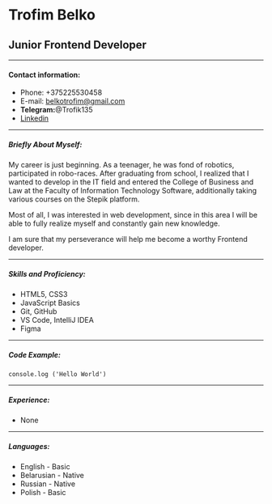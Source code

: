# Trofim Belko
## Junior Frontend Developer
---
#### Contact information:
* Phone: +375225530458
* E-mail: belkotrofim@gmail.com
* __Telegram:__@Trofik135
* [Linkedin](https://www.linkedin.com/in/трофим-белко-43a630227/)

---

##### Briefly About Myself:
My career is just beginning. As a teenager, he was fond of robotics, participated in robo-races. After graduating from school, I realized that I wanted to develop in the IT field and entered the College of Business and Law at the Faculty of Information Technology Software, additionally taking various courses on the Stepik platform.

Most of all, I was interested in web development, since in this area I will be able to fully realize myself and constantly gain new knowledge.

I am sure that my perseverance will help me become a worthy Frontend developer.

___

##### Skills and Proficiency:
* HTML5, CSS3
* JavaScript Basics
* Git, GitHub
* VS Code, IntelliJ IDEA
* Figma

---
##### Code Example: 
    console.log ('Hello World')
___

##### Experience:
* None
---

##### Languages:
* English - Basic
* Belarusian - Native
* Russian - Native
* Polish - Basic